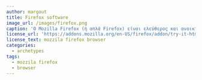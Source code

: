 ```yaml
---
author: margout
title: Firefox software
image_url: /images/firefox.png
caption: 'Ο Mozilla Firefox (ή απλά Firefox) είναι ελεύθερος και ανοικτού κώδικα φυλλομετρητής (browser) του παγκόσμιου ιστού. Προήλθε από το Application Suite της Mozilla και η ανάπτυξή του εξακολουθεί να γίνεται κατά μεγάλο ποσοστό από την Mozilla Corporation, ενώ συνεισφέρουν και μεμονωμένοι χρήστες σε μικρότερο βαθμό'
license_url: 'https://addons.mozilla.org/en-US/firefox/addon/try-it-html5-editor/#&gid=1&pid=1'
license_text: mozzila firefox browser
categories:
  - archetypes
tags:
  - mozzila firefox
  - browser
---
```


